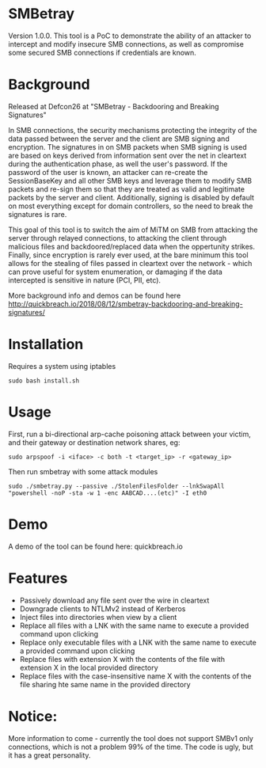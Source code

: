 # SMBetray
Version 1.0.0. This tool is a PoC to demonstrate the ability of an attacker to intercept and modify insecure SMB connections, as well as compromise some secured SMB connections if credentials are known. 

# Background
Released at Defcon26 at "SMBetray - Backdooring and Breaking Signatures"

In SMB connections, the security mechanisms protecting the integrity of the data passed between the server and the client are  SMB signing and encryption. The signatures in on SMB packets when SMB signing is used are based on keys derived from information sent over the net in cleartext during the authentication phase, as well the user's password. If the password of the user is known, an attacker can re-create the SessionBaseKey and all other SMB keys and leverage them to modify SMB packets and re-sign them so that they are treated as valid and legitimate packets by the server and client. Additionally, signing is disabled by default on most everything except for domain controllers, so the need to break the signatures is rare. 

This goal of this tool is to switch the aim of MiTM on SMB from attacking the server through relayed connections, to attacking the client through malicious files and backdoored/replaced data when the oppertunity strikes. Finally, since encryption is rarely ever used, at the bare minimum this tool allows for the stealing of files passed in cleartext over the network - which can prove useful for system enumeration, or damaging if the data intercepted is sensitive in nature (PCI, PII, etc).

More background info and demos can be found here http://quickbreach.io/2018/08/12/smbetray-backdooring-and-breaking-signatures/

# Installation
Requires a system using iptables

	sudo bash install.sh 

# Usage
First, run a bi-directional arp-cache poisoning attack between your victim, and their gateway or destination network shares, eg:

	sudo arpspoof -i <iface> -c both -t <target_ip> -r <gateway_ip>

Then run smbetray with some attack modules 

	sudo ./smbetray.py --passive ./StolenFilesFolder --lnkSwapAll "powershell -noP -sta -w 1 -enc AABCAD....(etc)" -I eth0

# Demo
A demo of the tool can be found here: quickbreach.io

# Features
- Passively download any file sent over the wire in cleartext
- Downgrade clients to NTLMv2 instead of Kerberos
- Inject files into directories when view by a client
- Replace all files with a LNK with the same name to execute a provided command upon clicking
- Replace only executable files with a LNK with the same name to execute a provided command upon clicking
- Replace files with extension X with the contents of the file with extension X in the local provided directory
- Replace files with the case-insensitive name X with the contents of the file sharing hte same name in the provided directory 


# Notice:
More information to come - currently the tool does not support SMBv1 only connections, which is not a problem 99% of the time. The code is ugly, but it has a great personality.
